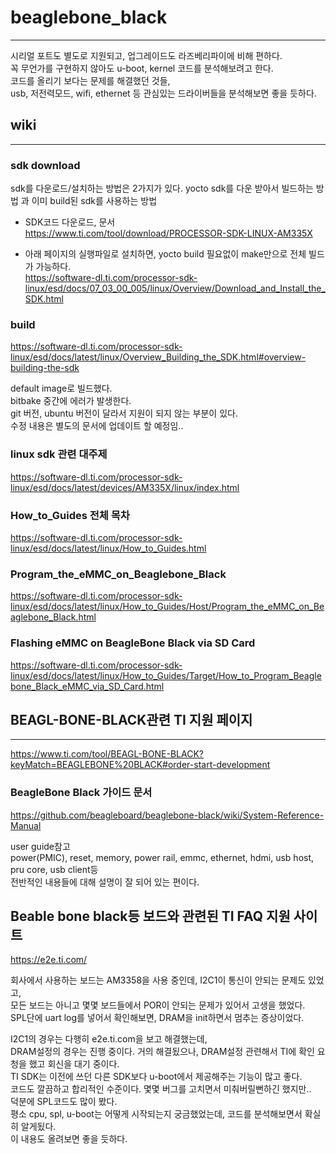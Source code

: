 # beaglebone_black
--------------------------------------------------------------------------------
시리얼 포트도 별도로 지원되고, 업그레이드도 라즈베리파이에 비해 편하다.  
꼭 무언가를 구현하지 않아도 u-boot, kernel 코드를 분석해보려고 한다.  
코드를 올리기 보다는 문제를 해결했던 것들,  
usb, 저전력모드, wifi, ethernet 등 관심있는 드라이버들을 분석해보면 좋을 듯하다.  
  
  
## wiki
--------------------------------------------------------------------------------
### sdk download
sdk를 다운로드/설치하는 방법은 2가지가 있다.
yocto sdk를 다운 받아서 빌드하는 방법 과 이미 build된 sdk를 사용하는 방법
 - SDK코드 다운로드, 문서  
https://www.ti.com/tool/download/PROCESSOR-SDK-LINUX-AM335X
  
 - 아래 페이지의 실행파일로 설치하면, yocto build 필요없이 make만으로 전체 빌드가 가능하다.  
https://software-dl.ti.com/processor-sdk-linux/esd/docs/07_03_00_005/linux/Overview/Download_and_Install_the_SDK.html
  
  
### build
https://software-dl.ti.com/processor-sdk-linux/esd/docs/latest/linux/Overview_Building_the_SDK.html#overview-building-the-sdk
  
default image로 빌드했다.  
bitbake 중간에 에러가 발생한다.  
git 버전, ubuntu 버전이 달라서 지원이 되지 않는 부분이 있다.  
수정 내용은 별도의 문서에 업데이트 할 예정임..  
    
  
### linux sdk 관련 대주제
https://software-dl.ti.com/processor-sdk-linux/esd/docs/latest/devices/AM335X/linux/index.html
  
### How_to_Guides 전체 목차
https://software-dl.ti.com/processor-sdk-linux/esd/docs/latest/linux/How_to_Guides.html
  
### Program_the_eMMC_on_Beaglebone_Black
https://software-dl.ti.com/processor-sdk-linux/esd/docs/latest/linux/How_to_Guides/Host/Program_the_eMMC_on_Beaglebone_Black.html
  
### Flashing eMMC on BeagleBone Black via SD Card
https://software-dl.ti.com/processor-sdk-linux/esd/docs/latest/linux/How_to_Guides/Target/How_to_Program_Beaglebone_Black_eMMC_via_SD_Card.html
  
  
  
## BEAGL-BONE-BLACK관련 TI 지원 페이지
------------------------------------------------------------------------------------
https://www.ti.com/tool/BEAGL-BONE-BLACK?keyMatch=BEAGLEBONE%20BLACK#order-start-development
  
### BeagleBone Black 가이드 문서
https://github.com/beagleboard/beaglebone-black/wiki/System-Reference-Manual
  
user guide참고  
power(PMIC), reset, memory, power rail, emmc, ethernet, hdmi, usb host, pru core, usb client등  
전반적인 내용들에 대해 설명이 잘 되어 있는 편이다.  


## Beable bone black등 보드와 관련된 TI FAQ 지원 사이트
https://e2e.ti.com/
  
회사에서 사용하는 보드는 AM3358을 사용 중인데, I2C1이 통신이 안되는 문제도 있었고,  
모든 보드는 아니고 몇몇 보드들에서 POR이 안되는 문제가 있어서 고생을 했었다.  
SPL단에 uart log를 넣어서 확인해보면, DRAM을 init하면서 멈추는 증상이었다.
  
I2C1의 경우는 다행히 e2e.ti.com을 보고 해결했는데,  
DRAM설정의 경우는 진행 중이다. 거의 해결됬으나, DRAM설정 관련해서 TI에 확인 요청을 했고 회신을 대기 중이다.  
TI SDK는 이전에 쓰던 다른 SDK보다 u-boot에서 제공해주는 기능이 많고 좋다.  
코드도 깔끔하고 합리적인 수준이다. 몇몇 버그를 고치면서 미춰버릴뻔하긴 했지만..  
덕분에 SPL코드도 많이 봤다.  
평소 cpu, spl, u-boot는 어떻게 시작되는지 궁금했었는데, 코드를 분석해보면서 확실히 알게됬다.  
이 내용도 올려보면 좋을 듯하다.  
  
